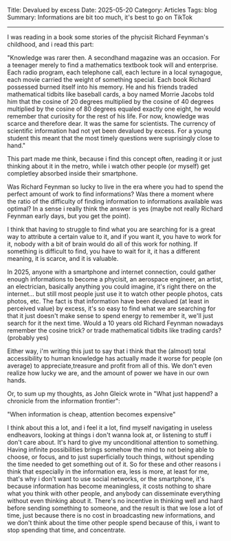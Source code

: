 Title: Devalued by excess
Date: 2025-05-20
Category: Articles
Tags: blog
Summary: Informations are bit too much, it's best to go on TikTok

---

I was reading in a book some stories of the phycisit Richard Feynman's childhood, and i read this part:

"Knowledge was rarer then. A secondhand magazine was an occasion. For a teenager merely to find a mathematics textbook took will and enterprise. Each radio program, each telephone call, each lecture in a local synagogue, each movie carried the weight of something special. Each book Richard possessed burned itself into his memory. He and his friends traded mathematical tidbits like baseball cards, a boy named Morrie Jacobs told him that the cosine of 20 degrees multiplied by the cosine of 40 degrees multiplied by the cosine of 80 degrees equaled exactly one eight, he would remember that curiosity for the rest of his life. For now, knowledge was scarce and therefore dear. It was the same for scientists. The currency of scientific information had not yet been devalued by excess. For a young student this meant that the most timely questions were suprisingly close to hand."

This part made me think, because i find this concept often, reading it or just thinking about it in the metro, while i watch other people (or myself) get completley absorbed inside their smartphone.

Was Richard Feynman so lucky to live in the era where you had to spend the perfect amount of work to find informations? Was there a moment where the ratio of the difficulty of finding information to informations available was optimal? 
In a sense i really think the answer is yes (maybe not really Richard Feynman early days, but you get the point).

I think that having to struggle to find what you are searching for is a great way to attribute a certain value to it, and if you want it, you have to work for it, nobody with a bit of brain would do all of this work for nothing. 
If something is difficult to find, you have to wait for it, it has a different meaning, it is scarce, and it is valuable.

In 2025, anyone with a smartphone and internet connection, could gather enough informations to become a phycisit, an aerospace engineer, an artist, an electrician, basically anything you could imagine, it's right there on the internet... but still most people just use it to watch other people photos, cats photos, etc.
The fact is that information have been devalued (at least in perceived value) by excess, it's so easy to find what we are searching for that it just doesn't make sense to spend energy to remember it, we'll just search for it the next time.
Would a 10 years old Richard Feynman nowadays remember the cosine trick? or trade mathematical tidbits like trading cards? (probably yes)

Either way, i'm writing this just to say that i think that the (almost) total accessibility to human knowledge has actually made it worse for people (on average) to appreciate,treasure and profit from all of this. We don't even realize how lucky we are, and the amount of power we have in our own hands.

Or, to sum up my thoughts, as John Gleick wrote in "What just happend? a chronicle from the information frontier":

"When information is cheap, attention becomes expensive"

I think about this a lot, and i feel it a lot, find myself navigating in useless endheavors, looking at things i don't wanna look at, or listening to stuff i don't care about. It's hard to give my unconditional attention to something.
Having infinite possibilities brings somehow the mind to not being able to choose, or focus, and to just superficially touch things, without spending the time needed to get something out of it. 
So for these and other reasons i think that especially in the information era, less is more, at least for me, that's why i don't want to use social networks, or the smartphone, it's because information has become meaningless, it costs nothing to share what you think with other people, and anybody can disseminate everything without even thinking about it. There's no incentive in thinking well and hard before sending something to someone, and the result is that we lose a lot of time, just because there is no cost in broadcasting new informations, and we don't think about the time other people spend because of this, i want to stop spending that time, and concentrate.






